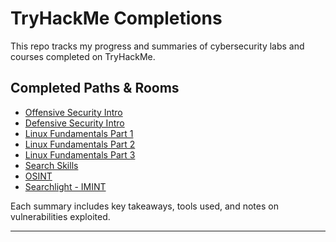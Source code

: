 # TryHackMe Completions

This repo tracks my progress and summaries of cybersecurity labs and courses completed on TryHackMe.

## Completed Paths & Rooms

- [Offensive Security Intro](https://tryhackme.com/room/offensivesecurityintro)  
- [Defensive Security Intro](https://tryhackme.com/room/defensivesecurityintro)
- [Linux Fundamentals Part 1](https://tryhackme.com/room/linuxfundamentalspart1)
- [Linux Fundamentals Part 2](https://tryhackme.com/room/linuxfundamentalspart2)
- [Linux Fundamentals Part 3](https://tryhackme.com/room/linuxfundamentalspart3)
- [Search Skills](https://tryhackme.com/room/searchskills)
- [OSINT](https://tryhackme.com/room/ohsint)
- [Searchlight - IMINT](https://tryhackme.com/room/searchlightosint)

Each summary includes key takeaways, tools used, and notes on vulnerabilities exploited.

---
